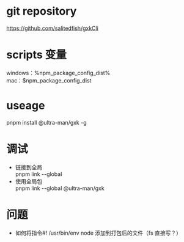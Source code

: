# git repository

https://github.com/salitedfish/gxkCli

# scripts 变量

windows：%npm_package_config_dist%  
mac：$npm_package_config_dist

# useage

pnpm install @ultra-man/gxk -g

# 调试

- 链接到全局  
  pnpm link --global
- 使用全局包  
  pnpm link --global @ultra-man/gxk

# 问题

- 如何将指令#! /usr/bin/env node 添加到打包后的文件（fs 直接写？）
